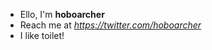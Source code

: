 - Ello, I'm **hoboarcher**
- Reach me at *https://twitter.com/hoboarcher*
- I like toilet!

<!---
hoboarcher/hoboarcher is a ✨ special ✨ repository because its `README.md` (this file) appears on your GitHub profile.
You can click the Preview link to take a look at your changes.
--->
